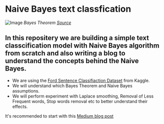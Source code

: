 # Naive Bayes text classfication

![Image](https://iq.opengenus.org/content/images/2019/11/data-science-bayes-theorem--2---1-.jpg)
*Bayes Theorem [Source](https://iq.opengenus.org/text-classification-naive-bayes/)*

## In this repositery we are building a simple text classcification model with Naive Bayes algorithm from scratch and also writing a blog to understand the concepts behind the Naive Bayes.

- We are using the [Ford Sentence Classifiaction Dataset](https://www.kaggle.com/datasets/gaveshjain/ford-sentence-classifiaction-dataset) from Kaggle.
- We will understand which Bayes Theorem and Naive Bayes assumptions.
- We will perform experiment with Laplace smoothing, Removal of Less Frequent words, Stop words removal etc to better understand their effects.

It's recommended to start with this [Medium blog post](https://medium.com/@yogesh.grjr4/naive-bayes-classification-7a0b27201481)


